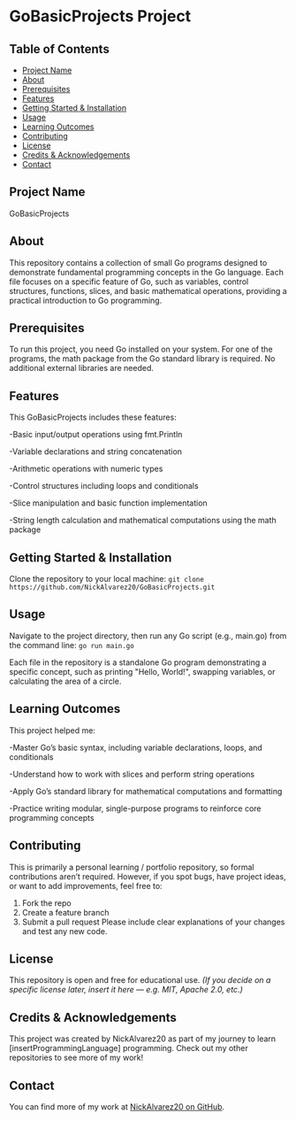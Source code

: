 # GoBasicProjects Project
## Table of Contents
- [Project Name](#project-name)
- [About](#about)
- [Prerequisites](#prerequisites)
- [Features](#features)
- [Getting Started & Installation](#getting-started--installation)
- [Usage](#usage)
- [Learning Outcomes](#learning-outcomes)
- [Contributing](#contributing)
- [License](#license)
- [Credits & Acknowledgements](#credits--acknowledgements)
- [Contact](#contact)
## Project Name
GoBasicProjects
## About
This repository contains a collection of small Go programs designed to demonstrate fundamental programming concepts in the Go language. Each file focuses on a specific feature of Go, such as variables, control structures, functions, slices, and basic mathematical operations, providing a practical introduction to Go programming.
## Prerequisites
To run this project, you need Go installed on your system. For one of the programs, the math package from the Go standard library is required. No additional external libraries are needed.
## Features
This GoBasicProjects includes these features:

-Basic input/output operations using fmt.Println

-Variable declarations and string concatenation

-Arithmetic operations with numeric types

-Control structures including loops and conditionals

-Slice manipulation and basic function implementation

-String length calculation and mathematical computations using the math package

## Getting Started & Installation
Clone the repository to your local machine:
`git clone https://github.com/NickAlvarez20/GoBasicProjects.git`
## Usage
Navigate to the project directory, then run any Go script (e.g., main.go) from the command line:
`go run main.go`

Each file in the repository is a standalone Go program demonstrating a specific concept, such as printing "Hello, World!", swapping variables, or calculating the area of a circle.
## Learning Outcomes
This project helped me:

-Master Go’s basic syntax, including variable declarations, loops, and conditionals

-Understand how to work with slices and perform string operations

-Apply Go’s standard library for mathematical computations and formatting

-Practice writing modular, single-purpose programs to reinforce core programming concepts

## Contributing
This is primarily a personal learning / portfolio repository, so formal contributions aren’t required. However, if you spot bugs, have project ideas, or want to add improvements, feel free to:
1. Fork the repo
2. Create a feature branch
3. Submit a pull request Please include clear explanations of your changes and test any new code.
## License
This repository is open and free for educational use.
*(If you decide on a specific license later, insert it here — e.g. MIT, Apache 2.0, etc.)*
## Credits & Acknowledgements
This project was created by NickAlvarez20 as part of my journey to learn [insertProgrammingLanguage] programming. Check out my other repositories to see more of my work!
## Contact
You can find more of my work at [NickAlvarez20 on GitHub](https://github.com/NickAlvarez20).
